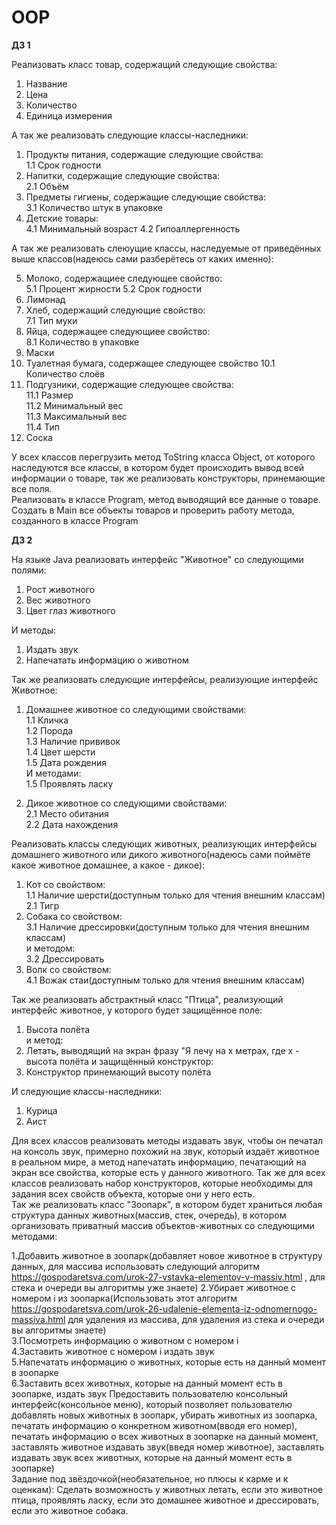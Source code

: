 # OOP

**ДЗ 1**

Реализовать класс товар, содержащий следующие свойства:
1. Название
2. Цена
3. Количество
4. Единица измерения

А так же реализовать следующие классы-наследники:
1. Продукты питания, содержащие следующие свойства:  
1.1 Срок годности
2. Напитки, содержащие следующие свойства:  
2.1 Объём
3. Предметы гигиены, содержащие следующие свойства:  
3.1 Количество штук в упаковке
4. Детские товары:  
4.1 Минимальный возраст
4.2 Гипоаллергенность

А так же реализовать слеюущие классы, наследуемые от приведённых выше классов(надеюсь сами разберётесь от каких именно):

5. Молоко, содержащиее следующее свойство:  
5.1 Процент жирности
5.2 Срок годности
6. Лимонад
7. Хлеб, содержащий следующие свойство:  
7.1 Тип муки
8. Яйца, содержащее следующиее свойство:  
8.1 Количество в упаковке
9. Маски
10. Туалетная бумага, содержащее следующее свойство
10.1 Количество слоёв
11. Подгузники, содержащие следующее свойства:  
11.1 Размер  
11.2 Минимальный вес  
11.3 Максимальный вес  
11.4 Тип  
12. Соска

У всех классов перегрузить метод ToString класса Object, от которого наследуются все классы, в котором будет происходить вывод всей информации о товаре, так же реализовать конструкторы, принемающие все поля.  
Реализовать в классе Program, метод выводящий все данные о товаре. Создать в Main все объекты товаров и проверить работу метода, созданного в классе Program

**ДЗ 2**

На языке Java реализовать интерфейс "Животное" со следующими полями:  
1. Рост животного  
2. Вес животного  
3. Цвет глаз животного 

И методы:  
1. Издать звук  
2. Напечатать информацию о животном  

Так же реализовать следующие интерфейсы, реализующие интерфейс Животное:  
1. Домашнее животное со следующими свойствами:  
1.1 Кличка  
1.2 Порода  
1.3 Наличие прививок  
1.4 Цвет шерсти  
1.5 Дата рождения  
И методами:  
1.5 Проявлять ласку  

2. Дикое животное со следующими свойствами:  
2.1 Место обитания  
2.2 Дата нахождения  

Реализовать классы следующих животных, реализующих интерфейсы домашнего животного или дикого животного(надеюсь сами поймёте какое животное домашнее, а какое - дикое):  
1. Кот со свойством:  
1.1 Наличие шерсти(доступным только для чтения внешним классам)  
2.1 Тигр  
3. Собака со свойством:  
3.1 Наличие дрессировки(доступным только для чтения внешним классам)  
и методом:  
3.2 Дрессировать  
4. Волк со свойством:  
4.1 Вожак стаи(доступным только для чтения внешним классам) 

Так же реализовать абстрактный класс "Птица", реализующий интерфейс животное, у которого будет защищённое поле:  
1. Высота полёта  
и метод:  
2. Летать, выводящий на экран фразу "Я лечу на x метрах, где x - высота полёта
и защищённый конструктор:  
3. Конструктор принемающий высоту полёта 

И следующие классы-наследники:  
1. Курица  
2. Аист  

Для всех классов реализовать методы издавать звук, чтобы он печатал на консоль звук, примерно похожий на звук, который издаёт животное в реальном мире, а метод напечатать информацию, печатающий на экран все свойства, которые есть у данного животного. Так же для всех классов реализовать набор конструкторов, которые необходимы для задания всех свойств объекта, которые они у него есть.  
Так же реализовать класс "Зоопарк", в котором будет храниться любая структура данных животных(массив, стек, очередь), в котором организовать приватный массив объектов-животных со следующими методами:  

1.Добавить животное в зоопарк(добавляет новое животное в структуру данных, для массива использовать следующий алгоритм https://gospodaretsva.com/urok-27-vstavka-elementov-v-massiv.html , для стека и очереди вы алгоритмы уже знаете)
2.Убирает животное с номером i из зоопарка(Использовать этот алгоритм https://gospodaretsva.com/urok-26-udalenie-elementa-iz-odnomernogo-massiva.html для удаления из массива, для удаления из стека и очереди вы алгоритмы знаете)  
3.Посмотреть информацию о животном с номером i  
4.Заставить животное с номером i издать звук  
5.Напечатать информацию о животных, которые есть на данный момент в зоопарке  
6.Заставить всех животных, которые на данный момент есть в зоопарке, издать звук
Предоставить пользователю консольный интерфейс(консольное меню), который позволяет пользователю добавлять новых животных в зоопарк, убирать животных из зоопарка, печатать информацию о конкретном животном(вводя его номер), печатать информацию о всех животных в зоопарке на данный момент, заставлять животное издавать звук(введя номер животное), заставлять издавать звук всех животных, которые на данный момент есть в зоопарке)  
Задание под звёздочкой(необязательное, но плюсы к карме и к оценкам): Сделать возможность у животных летать, если это животное птица, проявлять ласку, если это домашнее животное и дрессировать, если это животное собака.